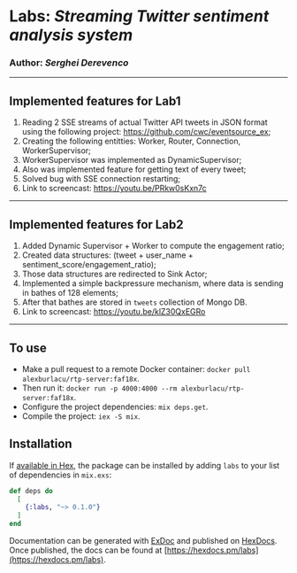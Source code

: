 # Labs: *Streaming Twitter sentiment analysis system*
### Author: *Serghei Derevenco*
-----
## Implemented features for Lab1
1. Reading 2 SSE streams of actual Twitter API tweets in JSON format using the following project: https://github.com/cwc/eventsource_ex;  
2. Creating the following entitties: Worker, Router, Connection, WorkerSupervisor;  
3. WorkerSupervisor was implemented as DynamicSupervisor;  
4. Also was implemented feature for getting text of every tweet;  
5. Solved bug with SSE connection restarting;  
5. Link to screencast: https://youtu.be/PRkw0sKxn7c  
-----
## Implemented features for Lab2
1. Added Dynamic Supervisor + Worker to compute the engagement ratio;  
2. Created data structures: (tweet + user_name + sentiment_score/engagement_ratio);  
3. Those data structures are redirected to Sink Actor;  
4. Implemented a simple backpressure mechanism, where data is sending in bathes of 128 elements;  
5. After that bathes are stored in `tweets` collection of Mongo DB.  
5. Link to screencast: https://youtu.be/klZ30QxEGRo  
-----
## To use
* Make a pull request to a remote Docker container: `docker pull alexburlacu/rtp-server:faf18x`.
* Then run it: `docker run -p 4000:4000 --rm alexburlacu/rtp-server:faf18x`.
* Configure the project dependencies: `mix deps.get`.
* Compile the project: `iex -S mix`.
## Installation

If [available in Hex](https://hex.pm/docs/publish), the package can be installed
by adding `labs` to your list of dependencies in `mix.exs`:

```elixir
def deps do
  [
    {:labs, "~> 0.1.0"}
  ]
end
```

Documentation can be generated with [ExDoc](https://github.com/elixir-lang/ex_doc)
and published on [HexDocs](https://hexdocs.pm). Once published, the docs can
be found at [https://hexdocs.pm/labs](https://hexdocs.pm/labs).

